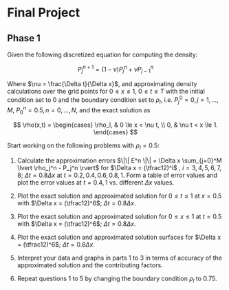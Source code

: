 # Final Project
## Phase 1

Given the following discretized equation for computing the density:

$$
P_j^{n+1} = (1 - \nu) P_j^n + \nu P_{j-1}^n
$$

Where $\nu = \frac{\Delta t}{\Delta x}$, and approximating density calculations over the grid points for $0 \le x \le 1$, $0 \le t \le T$ with the initial condition set to 0 and the boundary condition set to $\rho_l$, i.e. $P_j^0 = 0,j = 1,\dots,M$, $P_0^n = 0.5, n = 0,\dots,N$, and the exact solution as

$$
\rho(x,t) =
\begin{cases}
\rho_l, & 0 \le x < \nu t, \\
0, & \nu t < x \le 1.
\end{cases}
$$

Start working on the following problems with $\rho_l = 0.5$:

1. Calculate the approximation errors $\|\| E^n \|\| = \Delta x \sum_{j=0}^M \lvert \rho_j^n - P_j^n \rvert$ for $\Delta x = (\tfrac12)^i$
   , $i = 3,4,5,6,7,8$; $\Delta t = 0.8\Delta x$ at $t = 0.2,0.4,0.6,0.8,1$. Form a table of error values and plot the error values at $t = 0.4,1$ vs. different $\Delta x$ values.

3. Plot the exact solution and approximated solution for $0 \le t \le 1$ at $x = 0.5$ with $\Delta x = (\tfrac12)^6$; $\Delta t = 0.8\Delta x$.

4. Plot the exact solution and approximated solution for $0 \le x \le 1$ at $t = 0.5$ with $\Delta x = (\tfrac12)^6$; $\Delta t = 0.8\Delta x$.

5. Plot the exact solution and approximated solution surfaces for $\Delta x = (\tfrac12)^6$; $\Delta t = 0.8\Delta x$.

6. Interpret your data and graphs in parts 1 to 3 in terms of accuracy of the approximated solution and the contributing factors.

7. Repeat questions 1 to 5 by changing the boundary condition $\rho_l$ to 0.75.
